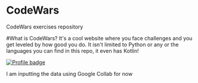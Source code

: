 # CodeWars
CodeWars exercises repository

#What is CodeWars?
It's a cool website where you face challenges and you get leveled by how good you do. It isn't limited to Python or any or the languages you can find in this repo, it even has Kotlin!

<a href="https://www.codewars.com/users/CarolinaPaulo" rel="nofollow"><img src="https://www.codewars.com/users/CarolinaPaulo/badges/large" alt="Profile badge" data-canonical-src="https://www.codewars.com/users/CarolinaPaulo/badges/large" style="max-width:100%;"></a>


 I am inputting the data using Google Collab for now
